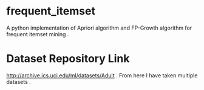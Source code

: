 # frequent_itemset
A python implementation of Apriori algorithm and FP-Growth algorithm for frequent itemset mining .
# Dataset Repository Link 
http://archive.ics.uci.edu/ml/datasets/Adult . From here I have taken multiple datasets .
